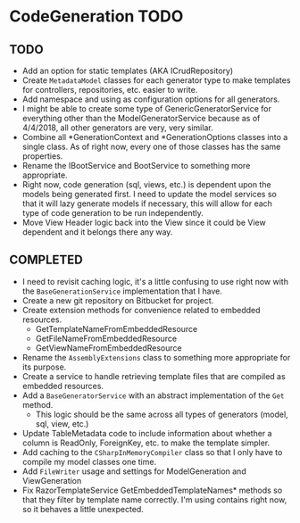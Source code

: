 ﻿# CodeGeneration TODO

## TODO

+ Add an option for static templates (AKA ICrudRepository)
+ Create `MetadataModel` classes for each generator type to make templates for controllers, repositories, etc. easier to write.
+ Add namespace and using as configuration options for all generators.
+ I might be able to create some type of GenericGeneratorService for everything other than the ModelGeneratorService because as of 4/4/2018, all other generators are very, very similar.
+ Combine all *GenerationContext and *GenerationOptions classes into a single class. As of right now, every one of those classes has the same properties.
+ Rename the IBootService and BootService to something more appropriate.
+ Right now, code generation (sql, views, etc.) is dependent upon the models being generated first. I need to update the model services 
so that it will lazy generate models if necessary, this will allow for each type of code generation to be run independently.
+ Move View Header logic back into the View since it could be View dependent and it belongs there any way.

## COMPLETED

+ I need to revisit caching logic, it's a little confusing to use right now with the `BaseGenerationService` implementation that I have.
+ Create a new git repository on Bitbucket for project.
+ Create extension methods for convenience related to embedded resources.
  + GetTemplateNameFromEmbeddedResource
  +	GetFileNameFromEmbeddedResource
  + GetViewNameFromEmbeddedResource
+ Rename the `AssemblyExtensions` class to something more appropriate for its purpose.
+ Create a service to handle retrieving template files that are compiled as embedded resources.
+ Add a `BaseGeneratorService` with an abstract implementation of the `Get` method. 
  + This logic should be the same across all types of generators (model, sql, view, etc.)
+ Update TableMetadata code to include information about whether a column is ReadOnly, ForeignKey, etc. to make the template simpler.
+ Add caching to the `CSharpInMemoryCompiler` class so that I only have to compile my model classes one time.
+ Add `FileWriter` usage and settings for ModelGeneration and ViewGeneration
+ Fix RazorTemplateService GetEmbeddedTemplateNames* methods so that they filter by template name correctly. I'm using contains right now, so it behaves a little unexpected.